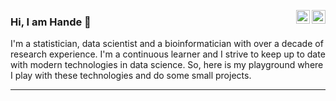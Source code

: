 <a href="mailto:topahande@gmail.com" target="_blank" rel="nofollow"><img align="right" alt="Hande's email" width="22px" src="https://cdn.jsdelivr.net/npm/simple-icons@3.12.4/icons/gmail.svg" /></a><a href="https://www.linkedin.com/in/htopa/" target="_blank" rel="nofollow"><img align="right" alt="Hande's Linkedin" width="22px" src="https://cdn.jsdelivr.net/npm/simple-icons@v3/icons/linkedin.svg" /></a>

### Hi, I am Hande 👋

<p align="left">
I'm a statistician, data scientist and a bioinformatician with over a decade of research experience. I'm a continuous learner and I strive to keep up to date with modern technologies in data science. So, here is my playground where I play with these technologies and do some small projects. 
</p> 

********************************


<!--
**topahande/topahande** is a ✨ _special_ ✨ repository because its `README.md` (this file) appears on your GitHub profile.

Here are some ideas to get you started:

- 🔭 I’m currently working on ...
- 🌱 I’m currently learning ...
- 👯 I’m looking to collaborate on ...
- 🤔 I’m looking for help with ...
- 💬 Ask me about ...
- 📫 How to reach me: ...
- 😄 Pronouns: ...
- ⚡ Fun fact: ...
-->
